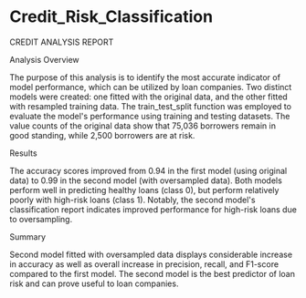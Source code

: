 # Credit_Risk_Classification

CREDIT ANALYSIS REPORT



Analysis Overview

The purpose of this analysis is to identify the most accurate indicator of model performance, which can be utilized by loan companies. Two distinct models were created: one fitted with the original data, and the other fitted with resampled training data. The train_test_split function was employed to evaluate the model's performance using training and testing datasets. The value counts of the original data show that 75,036 borrowers remain in good standing, while 2,500 borrowers are at risk. 

Results

The accuracy scores improved from 0.94 in the first model (using original data) to 0.99 in the second model (with oversampled data). Both models perform well in predicting healthy loans (class 0), but perform relatively poorly with high-risk loans (class 1). Notably, the second model's classification report indicates improved performance for high-risk loans due to oversampling.

Summary

Second model fitted with oversampled data displays considerable increase in accuracy as well as overall increase in  precision, recall, and F1-score compared to the first model. The second model is the best predictor of loan risk and can prove useful to loan companies.  
